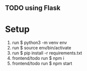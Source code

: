 ## TODO using Flask
# Setup
1. run $ python3 -m venv env
2. run $ source env/bin/activate
3. run $ pip install -r requirements.txt
4. frontend/todo run $ npm i
5. frontend/todo run $ npm start